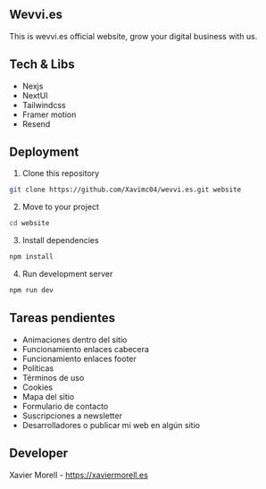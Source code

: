 ## Wevvi.es

This is wevvi.es official website, grow your digital business with us. 

## Tech & Libs

- Nexjs
- NextUI
- Tailwindcss
- Framer motion
- Resend

## Deployment

1. Clone this repository

```bash
git clone https://github.com/Xavimc04/wevvi.es.git website
```

2. Move to your project

```bash
cd website
```

3. Install dependencies

```bash
npm install
```

4. Run development server

```bash
npm run dev
```

## Tareas pendientes

- Animaciones dentro del sitio
- Funcionamiento enlaces cabecera
- Funcionamiento enlaces footer
- Políticas
- Términos de uso
- Cookies
- Mapa del sitio
- Formulario de contacto
- Suscripciones a newsletter
- Desarrolladores o publicar mi web en algún sitio

## Developer

Xavier Morell - https://xaviermorell.es